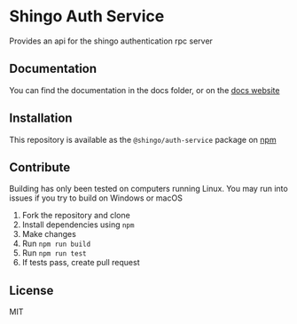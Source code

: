 # Shingo Auth Service
Provides an api for the shingo authentication rpc server

## Documentation
You can find the documentation in the docs folder, or on the [docs website](http://docs.shingo.org/auth-service)

## Installation
This repository is available as the `@shingo/auth-service` package on [npm](http://npmjs.com)

## Contribute
Building has only been tested on computers running Linux. You may run into issues if you try to build on Windows or macOS
1. Fork the repository and clone
2. Install dependencies using `npm`
3. Make changes
4. Run `npm run build`
5. Run `npm run test`
6. If tests pass, create pull request

## License
MIT
